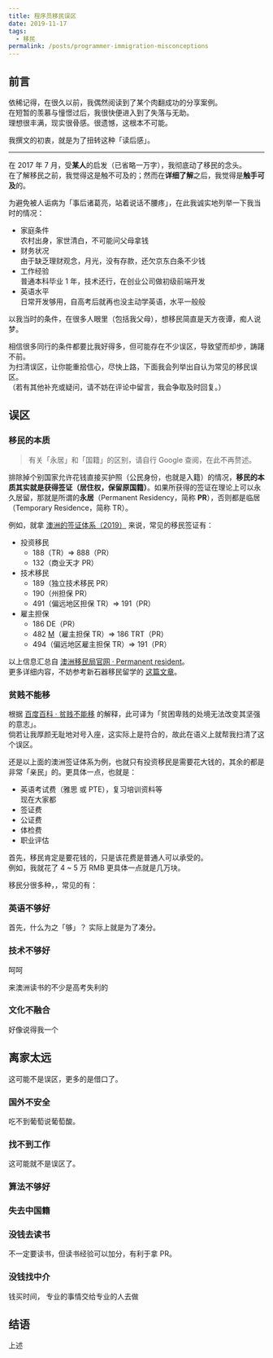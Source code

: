 ```yaml
---
title: 程序员移民误区
date: 2019-11-17
tags:
  - 移民
permalink: /posts/programmer-immigration-misconceptions
---
```


## 前言

依稀记得，在很久以前，我偶然阅读到了某个肉翻成功的分享案例。  
在短暂的羡慕与憧憬过后，我很快便进入到了失落与无助。  
理想很丰满，现实很骨感。很遗憾，这根本不可能。

我撰文的初衷，就是为了扭转这种「读后感」。

***

在 2017 年 7 月，受**某人**的启发（已省略一万字），我彻底动了移民的念头。  
在了解移民之前，我觉得这是触不可及的；然而在**详细了解**之后，我觉得是**触手可及**的。

为避免被人诟病为「事后诸葛亮，站着说话不腰疼」，在此我诚实地列举一下我当时的情况：

* 家庭条件  
  农村出身，家世清白，不可能问父母拿钱
* 财务状况  
  由于缺乏理财观念，月光，没有存款，还欠京东白条不少钱
* 工作经验  
  普通本科毕业 1 年，技术还行，在创业公司做初级前端开发
* 英语水平  
  日常开发够用，自高考后就再也没主动学英语，水平一般般

以我当时的条件，在很多人眼里（包括我父母），想移民简直是天方夜谭，痴人说梦。

相信很多同行的条件都要比我好得多，但可能存在不少误区，导致望而却步，踌躇不前。  
为扫清误区，让你能重拾信心，尽快上路，下面我会列举出自认为常见的移民误区。  
（若有其他补充或疑问，请不妨在评论中留言，我会争取及时回复。）

## 误区

### 移民的本质

> 有关「永居」和「国籍」的区别，请自行 Google 查阅，在此不再赘述。

排除掉个别国家允许花钱直接买护照（公民身份，也就是入籍）的情况，**移民的本质其实就是获得签证（居住权，保留原国籍）**。如果所获得的签证在理论上可以永久居留，那就是所谓的**永居**（Permanent Residency，简称 **PR**），否则都是临居（Temporary Residence，简称 TR）。

例如，就拿 [澳洲的签证体系（2019）](https://immi.homeaffairs.gov.au/visas/getting-a-visa/visa-listing) 来说，常见的移民签证有：

* 投资移民
  * 188（TR）=> 888（PR）
  * 132（商业天才 PR）
* 技术移民
  * 189（独立技术移民 PR）
  * 190（州担保 PR）
  * 491（偏远地区担保 TR）=> 191（PR）
* 雇主担保
  * 186 DE（PR）
  * 482 [M](https://immi.homeaffairs.gov.au/visas/getting-a-visa/visa-listing/temporary-skill-shortage-482/medium-term-stream)（雇主担保 TR）=> 186 TRT（PR）
  * 494（偏远地区雇主担保 TR）=> 191（PR）

以上信息汇总自 [澳洲移民局官网 · Permanent resident](https://immi.homeaffairs.gov.au/visas/permanent-resident/visa-options)。  
更多详细内容，不妨参考新石器移民留学的 [这篇文章](https://zhuanlan.zhihu.com/p/73311145)。

### 贫贱不能移

根据 [百度百科 · 贫贱不能移](https://baike.baidu.com/item/%E8%B4%AB%E8%B4%B1%E4%B8%8D%E8%83%BD%E7%A7%BB) 的解释，此可译为「贫困卑贱的处境无法改变其坚强的意志」。  
倘若让我厚颜无耻地对号入座，这实际上是符合的，故此在语义上就帮我扫清了这个误区。

还是以上面的澳洲签证体系为例，也就只有投资移民是需要花大钱的，其余的都是非常「亲民」的。更具体一点，也就是：

* 英语考试费（雅思 或 PTE），复习培训资料等  
  现在大家都
* 签证费
* 公证费
* 体检费
* 职业评估

首先，移民肯定是要花钱的，只是该花费是普通人可以承受的。  
例如，我就花了 4 ~ 5 万 RMB
更具体一点就是几万块。


移民分很多种，，常见的有：

### 英语不够好

首先，什么为之「够」？
实际上就是为了凑分。

### 技术不够好

呵呵

来澳洲读书的不少是高考失利的

### 文化不融合

好像说得我一个

## 离家太远

这可能不是误区，更多的是借口了。

### 国外不安全

吃不到葡萄说葡萄酸。

### 找不到工作

这可能就不是误区了。

### 算法不够好

### 失去中国籍

### 没钱去读书

不一定要读书，但读书经验可以加分，有利于拿 PR。

### 没钱找中介

钱买时间，
专业的事情交给专业的人去做

## 结语

上述
